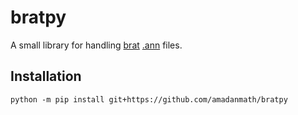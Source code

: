 # bratpy

A small library for handling [brat](https://github.com/nlplab/brat) [.ann](https://brat.nlplab.org/standoff.html) files.

## Installation

    python -m pip install git+https://github.com/amadanmath/bratpy
